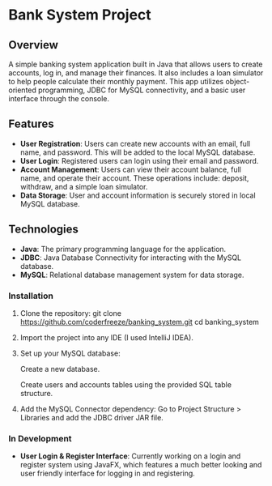 # Bank System Project

## Overview
A simple banking system application built in Java that allows users to create accounts, log in, and manage their finances. It also includes a loan simulator to help people calculate their monthly payment. This app utilizes object-oriented programming, JDBC for MySQL connectivity, and a basic user interface through the console.

## Features
- **User Registration**: Users can create new accounts with an email, full name, and password. This will be added to the local MySQL database.
- **User Login**: Registered users can login using their email and password.
- **Account Management**: Users can view their account balance, full name, and operate their account. These operations include: deposit, withdraw, and a simple loan simulator. 
- **Data Storage**: User and account information is securely stored in local MySQL database.

## Technologies
- **Java**: The primary programming language for the application.
- **JDBC**: Java Database Connectivity for interacting with the MySQL database.
- **MySQL**: Relational database management system for data storage.


### Installation

1. Clone the repository:
   git clone https://github.com/coderfreeze/banking_system.git
   cd banking_system
2. Import the project into any IDE (I used IntelliJ IDEA).

3. Set up your MySQL database:

      Create a new database.
   
      Create users and accounts tables using the provided SQL table structure.

5. Add the MySQL Connector dependency:
   Go to Project Structure > Libraries and add the JDBC driver JAR file.

### In Development
- **User Login & Register Interface**: Currently working on a login and register system using JavaFX, which features a much better looking and user friendly interface for logging in and registering. 
